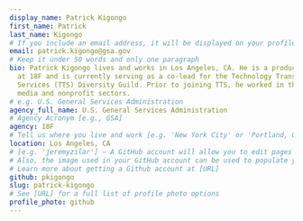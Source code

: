 ```yaml
---
display_name: Patrick Kigongo
first_name: Patrick
last_name: Kigongo
# If you include an email address, it will be displayed on your profile page
email: patrick.kigongo@gsa.gov
# Keep it under 50 words and only one paragraph
bio: Patrick Kigongo lives and works in Los Angeles, CA. He is a product manager
  at 18F and is currently serving as a co-lead for the Technology Transformation
  Services (TTS) Diversity Guild. Prior to joining TTS, he worked in the digital
  media and nonprofit sectors.
# e.g. U.S. General Services Administration
agency_full_name: U.S. General Services Administration
# Agency Acronym [e.g., GSA]
agency: 18F
# Tell us where you live and work [e.g. 'New York City' or 'Portland, OR']
location: Los Angeles, CA
# [e.g. 'jeremyzilar'] — A GitHub account will allow you to edit pages on Digital.gov.
# Also, the image used in your GitHub account can be used to populate your digital.gov profile photo.
# Learn more about getting a Github account at [URL]
github: pkigongo
slug: patrick-kigongo
# See [URL] for a full list of profile photo options
profile_photo: github
---
```

